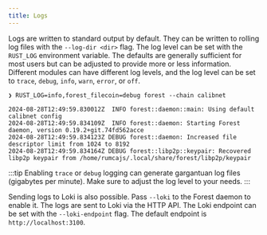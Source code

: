 ```yaml
---
title: Logs
---
```


Logs are written to standard output by default. They can be written to rolling log files with the `--log-dir <dir>` flag. The log level can be set with the `RUST_LOG` environment variable. The defaults are generally sufficient for most users but can be adjusted to provide more or less information. Different modules can have different log levels, and the log level can be set to `trace`, `debug`, `info`, `warn`, `error`, or `off`.

```console
❯ RUST_LOG=info,forest_filecoin=debug forest --chain calibnet

2024-08-28T12:49:59.830012Z  INFO forest::daemon::main: Using default calibnet config
2024-08-28T12:49:59.834109Z  INFO forest::daemon: Starting Forest daemon, version 0.19.2+git.74fd562acce
2024-08-28T12:49:59.834123Z DEBUG forest::daemon: Increased file descriptor limit from 1024 to 8192
2024-08-28T12:49:59.834164Z DEBUG forest::libp2p::keypair: Recovered libp2p keypair from /home/rumcajs/.local/share/forest/libp2p/keypair
```

:::tip
Enabling `trace` or `debug` logging can generate gargantuan log files (gigabytes per minute). Make sure to adjust the log level to your needs.
:::

Sending logs to Loki is also possible. Pass `--loki` to the Forest daemon to enable it. The logs are sent to Loki via the HTTP API. The Loki endpoint can be set with the `--loki-endpoint` flag. The default endpoint is `http://localhost:3100`.
